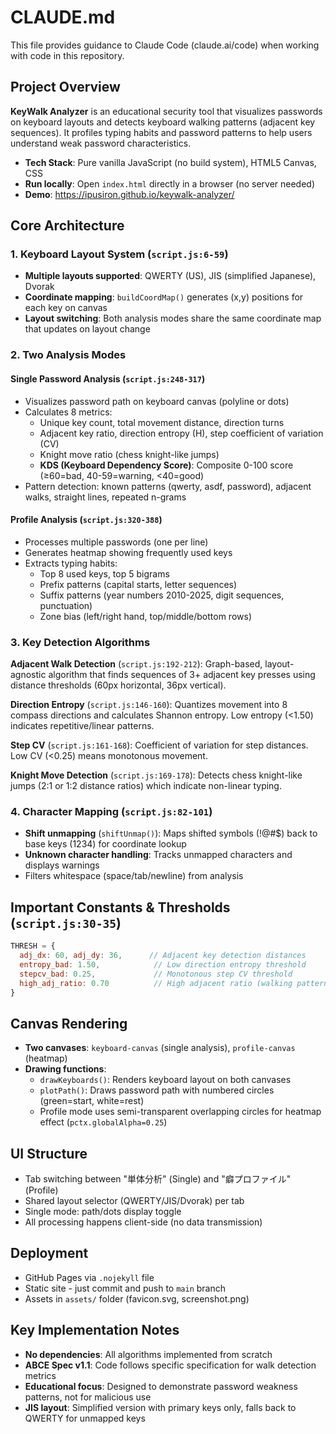 # CLAUDE.md

This file provides guidance to Claude Code (claude.ai/code) when working with code in this repository.

## Project Overview

**KeyWalk Analyzer** is an educational security tool that visualizes passwords on keyboard layouts and detects keyboard walking patterns (adjacent key sequences). It profiles typing habits and password patterns to help users understand weak password characteristics.

- **Tech Stack**: Pure vanilla JavaScript (no build system), HTML5 Canvas, CSS
- **Run locally**: Open `index.html` directly in a browser (no server needed)
- **Demo**: https://ipusiron.github.io/keywalk-analyzer/

## Core Architecture

### 1. Keyboard Layout System (`script.js:6-59`)
- **Multiple layouts supported**: QWERTY (US), JIS (simplified Japanese), Dvorak
- **Coordinate mapping**: `buildCoordMap()` generates (x,y) positions for each key on canvas
- **Layout switching**: Both analysis modes share the same coordinate map that updates on layout change

### 2. Two Analysis Modes

#### Single Password Analysis (`script.js:248-317`)
- Visualizes password path on keyboard canvas (polyline or dots)
- Calculates 8 metrics:
  - Unique key count, total movement distance, direction turns
  - Adjacent key ratio, direction entropy (H), step coefficient of variation (CV)
  - Knight move ratio (chess knight-like jumps)
  - **KDS (Keyboard Dependency Score)**: Composite 0-100 score (≥60=bad, 40-59=warning, <40=good)
- Pattern detection: known patterns (qwerty, asdf, password), adjacent walks, straight lines, repeated n-grams

#### Profile Analysis (`script.js:320-388`)
- Processes multiple passwords (one per line)
- Generates heatmap showing frequently used keys
- Extracts typing habits:
  - Top 8 used keys, top 5 bigrams
  - Prefix patterns (capital starts, letter sequences)
  - Suffix patterns (year numbers 2010-2025, digit sequences, punctuation)
  - Zone bias (left/right hand, top/middle/bottom rows)

### 3. Key Detection Algorithms

**Adjacent Walk Detection** (`script.js:192-212`): Graph-based, layout-agnostic algorithm that finds sequences of 3+ adjacent key presses using distance thresholds (60px horizontal, 36px vertical).

**Direction Entropy** (`script.js:146-160`): Quantizes movement into 8 compass directions and calculates Shannon entropy. Low entropy (<1.50) indicates repetitive/linear patterns.

**Step CV** (`script.js:161-168`): Coefficient of variation for step distances. Low CV (<0.25) means monotonous movement.

**Knight Move Detection** (`script.js:169-178`): Detects chess knight-like jumps (2:1 or 1:2 distance ratios) which indicate non-linear typing.

### 4. Character Mapping (`script.js:82-101`)
- **Shift unmapping** (`shiftUnmap()`): Maps shifted symbols (!@#$) back to base keys (1234) for coordinate lookup
- **Unknown character handling**: Tracks unmapped characters and displays warnings
- Filters whitespace (space/tab/newline) from analysis

## Important Constants & Thresholds (`script.js:30-35`)

```javascript
THRESH = {
  adj_dx: 60, adj_dy: 36,      // Adjacent key detection distances
  entropy_bad: 1.50,            // Low direction entropy threshold
  stepcv_bad: 0.25,             // Monotonous step CV threshold
  high_adj_ratio: 0.70          // High adjacent ratio (walking pattern)
}
```

## Canvas Rendering

- **Two canvases**: `keyboard-canvas` (single analysis), `profile-canvas` (heatmap)
- **Drawing functions**:
  - `drawKeyboards()`: Renders keyboard layout on both canvases
  - `plotPath()`: Draws password path with numbered circles (green=start, white=rest)
  - Profile mode uses semi-transparent overlapping circles for heatmap effect (`pctx.globalAlpha=0.25`)

## UI Structure

- Tab switching between "単体分析" (Single) and "癖プロファイル" (Profile)
- Shared layout selector (QWERTY/JIS/Dvorak) per tab
- Single mode: path/dots display toggle
- All processing happens client-side (no data transmission)

## Deployment

- GitHub Pages via `.nojekyll` file
- Static site - just commit and push to `main` branch
- Assets in `assets/` folder (favicon.svg, screenshot.png)

## Key Implementation Notes

- **No dependencies**: All algorithms implemented from scratch
- **ABCE Spec v1.1**: Code follows specific specification for walk detection metrics
- **Educational focus**: Designed to demonstrate password weakness patterns, not for malicious use
- **JIS layout**: Simplified version with primary keys only, falls back to QWERTY for unmapped keys
